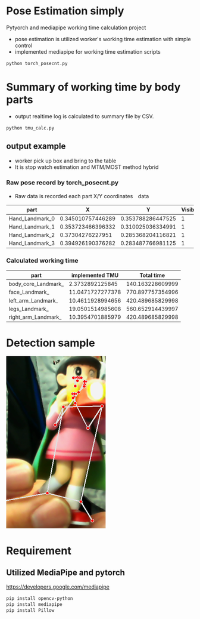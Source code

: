 # Pose Estimation simply
Pytyorch and mediapipe working time calculation project
- pose estimation is utilized worker's working time estimation with simple control
- implemented mediapipe for working time estimation scripts

```
python torch_posecnt.py

```


# Summary of working time by body parts
- output realtime log is calculated to summary file by CSV.

```
python tmu_calc.py

```


## output example 

- worker pick up box and bring to the table
- It is stop watch estimation and MTM/MOST method hybrid

### Raw pose record by torch_posecnt.py

- Raw data is recorded each part X/Y coordinates　data 

| part  | X | Y | Visibility |
| ------------- | ------------- | ------------- | ------------- |
| Hand_Landmark_0 | 0.345010757446289 | 0.353788286447525 | 1 |
| Hand_Landmark_1 | 0.353723466396332 | 0.310025036334991 | 1 |
| Hand_Landmark_2 | 0.37304276227951 | 0.285368204116821 | 1 |
| Hand_Landmark_3 | 0.394926190376282 | 0.283487766981125 | 1 |


### Calculated working time

| part  | implemented TMU | Total time |
| ------------- | ------------- | ------------- |
| body_core_Landmark_  | 2.3732892125845  | 140.163228609999  |
| face_Landmark_  | 11.0471727277378  | 770.897757354996  |
| left_arm_Landmark_  | 10.4611928994656  | 420.489685829998  |
| legs_Landmark_  | 19.0501514985608  | 560.652914439997  |
| right_arm_Landmark_  | 10.3954701885979  | 420.489685829998  |

# Detection sample

![poseimage](sample.png)

# Requirement

## Utilized MediaPipe and pytorch 
https://developers.google.com/mediapipe

```
pip install opencv-python
pip install mediapipe
pip install Pillow

```
